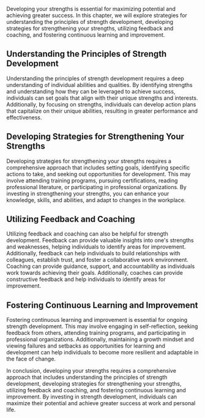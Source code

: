 
Developing your strengths is essential for maximizing potential and achieving greater success. In this chapter, we will explore strategies for understanding the principles of strength development, developing strategies for strengthening your strengths, utilizing feedback and coaching, and fostering continuous learning and improvement.

Understanding the Principles of Strength Development
----------------------------------------------------

Understanding the principles of strength development requires a deep understanding of individual abilities and qualities. By identifying strengths and understanding how they can be leveraged to achieve success, individuals can set goals that align with their unique strengths and interests. Additionally, by focusing on strengths, individuals can develop action plans that capitalize on their unique abilities, resulting in greater performance and effectiveness.

Developing Strategies for Strengthening Your Strengths
------------------------------------------------------

Developing strategies for strengthening your strengths requires a comprehensive approach that includes setting goals, identifying specific actions to take, and seeking out opportunities for development. This may involve attending training programs, pursuing certifications, reading professional literature, or participating in professional organizations. By investing in strengthening your strengths, you can enhance your knowledge, skills, and abilities, and adapt to changes in the workplace.

Utilizing Feedback and Coaching
-------------------------------

Utilizing feedback and coaching can also be helpful for strength development. Feedback can provide valuable insights into one's strengths and weaknesses, helping individuals to identify areas for improvement. Additionally, feedback can help individuals to build relationships with colleagues, establish trust, and foster a collaborative work environment. Coaching can provide guidance, support, and accountability as individuals work towards achieving their goals. Additionally, coaches can provide constructive feedback and help individuals to identify areas for improvement.

Fostering Continuous Learning and Improvement
---------------------------------------------

Fostering continuous learning and improvement is essential for ongoing strength development. This may involve engaging in self-reflection, seeking feedback from others, attending training programs, and participating in professional organizations. Additionally, maintaining a growth mindset and viewing failures and setbacks as opportunities for learning and development can help individuals to become more resilient and adaptable in the face of change.

In conclusion, developing your strengths requires a comprehensive approach that includes understanding the principles of strength development, developing strategies for strengthening your strengths, utilizing feedback and coaching, and fostering continuous learning and improvement. By investing in strength development, individuals can maximize their potential and achieve greater success at work and personal life.
